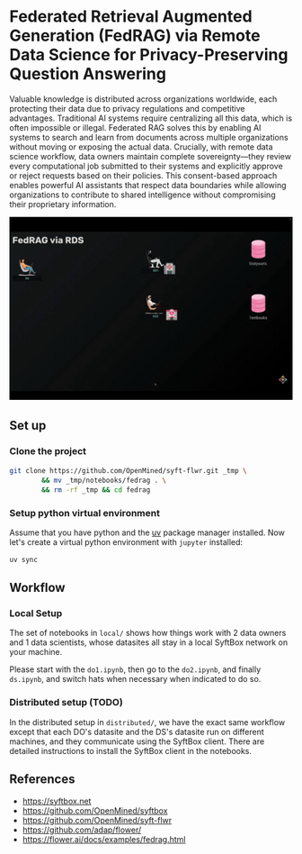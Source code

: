 # Federated Retrieval Augmented Generation (FedRAG) via Remote Data Science for Privacy-Preserving Question Answering
Valuable knowledge is distributed across organizations worldwide, each protecting their data due to privacy regulations and competitive advantages. Traditional AI systems require centralizing all this data, which is often impossible or illegal. Federated RAG solves this by enabling AI systems to search and learn from documents across multiple organizations without moving or exposing the actual data. Crucially, with remote data science workflow, data owners maintain complete sovereignty—they review every computational job submitted to their systems and explicitly approve or reject requests based on their policies. This consent-based approach enables powerful AI assistants that respect data boundaries while allowing organizations to contribute to shared intelligence without compromising their proprietary information.

![overview](./images/fedrag-rds.gif)


## Set up

### Clone the project
```bash
git clone https://github.com/OpenMined/syft-flwr.git _tmp \
		&& mv _tmp/notebooks/fedrag . \
		&& rm -rf _tmp && cd fedrag
```

### Setup python virtual environment
Assume that you have python and the [uv](https://docs.astral.sh/uv/) package manager installed. Now let's create a virtual python environment with `jupyter` installed:
```bash
uv sync
```

## Workflow

### Local Setup
The set of notebooks in `local/` shows how things work with 2 data owners and 1 data scientists, whose datasites all stay in a local SyftBox network on your machine.

Please start with the `do1.ipynb`, then go to the `do2.ipynb`, and finally `ds.ipynb`, and switch hats when necessary when indicated to do so.

### Distributed setup (TODO)
In the distributed setup in `distributed/`, we have the exact same workflow except that each DO's datasite and the DS's datasite run on different machines, and they communicate using the SyftBox client. There are detailed instructions to install the SyftBox client in the notebooks.

## References
- https://syftbox.net
- https://github.com/OpenMined/syftbox
- https://github.com/OpenMined/syft-flwr
- https://github.com/adap/flower/
- https://flower.ai/docs/examples/fedrag.html